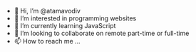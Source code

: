 - 👋 Hi, I’m @atamavodiv
- 👀 I’m interested in programming websites
- 🌱 I’m currently learning JavaScript
- 💞️ I’m looking to collaborate on remote part-time or full-time
- 📫 How to reach me ...

<!---
atamavodiv/atamavodiv is a ✨ special ✨ repository because its `README.md` (this file) appears on your GitHub profile.
You can click the Preview link to take a look at your changes.
--->
